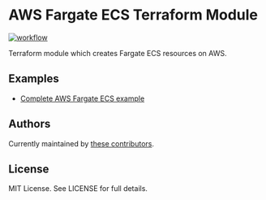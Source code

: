 # AWS Fargate ECS Terraform Module

[![workflow](https://github.com/telia-oss/terraform-aws-ecs-fargate/workflows/workflow/badge.svg)](https://github.com/telia-oss/terraform-aws-ecs-fargate/actions)

Terraform module which creates Fargate ECS resources on AWS.

## Examples

* [Complete AWS Fargate ECS example](https://github.com/telia-oss/terraform-aws-ecs-fargate/blob/master/examples/basic/main.tf)

## Authors

Currently maintained by [these contributors](https://github.com/telia-oss/terraform-aws-ecs-fargate/graphs/contributors).

## License

MIT License. See LICENSE for full details.
